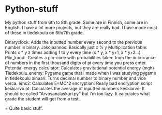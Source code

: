 # Python-stuff
My python stuff from 6th to 8th grade. Some are in Finnish, some are in English. I have a lot more projects, but they are really bad. I have made most of these in tiedekoulu on 6th/7th grade. 

Binaryclock: Adds the inputted number every second to the previous number in binary.
Jakojaannos: Basically just x % y
Multiplication table: Prints x * y  z times adding 1 to y every time (x * y, x * y+1, x * y+2...)
Piin_koodi: Creates a pin-code with probabilities taken from the occurrance of numbers in the first thousand digits of pi every time you press enter.
Potential energy calculator: Calculates gravitational potential energy (mgh)
Tiedekoulu_enemy: Pygame game that I made when I was studying pygame in tiedekoulu
binaari: Turns decimal number to binary number and vice verca.
emc2: Calculates E=MC^2 
encryption: Really bad encryption script
keskiarvo.pt: Calculates the average of inputted numbers
keskiarvo: It should be called "Arvosanalaskuri.py" but I'm too lazy. It calculates what grade the student will get from a test.

= Quite basic stuff.
